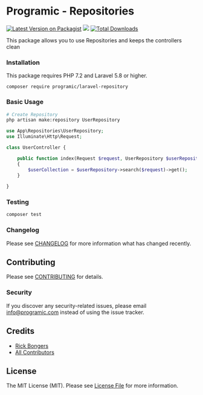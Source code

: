 # Programic - Repositories

[![Latest Version on Packagist](https://img.shields.io/packagist/v/programic/laravel-repository.svg?style=flat-square)](https://packagist.org/packages/programic/laravel-repository)
![](https://github.com/programic/laravel-repository/workflows/Run%20Tests/badge.svg?branch=master)
[![Total Downloads](https://img.shields.io/packagist/dt/programic/laravel-repository.svg?style=flat-square)](https://packagist.org/packages/programic/laravel-repository)

This package allows you to use Repositories and keeps the controllers clean

### Installation
This package requires PHP 7.2 and Laravel 5.8 or higher.

```
composer require programic/laravel-repository
```

### Basic Usage
```bash
# Create Repository
php artisan make:repository UserRepository
```

```php
use App\Repositories\UserRepository;
use Illuminate\Http\Request;

class UserController {

    public function index(Request $request, UserRepository $userRepository)
    {
        $userCollection = $userRepository->search($request)->get();
    }
    
} 
```


### Testing
```bash
composer test
```

### Changelog

Please see [CHANGELOG](CHANGELOG.md) for more information what has changed recently.

## Contributing

Please see [CONTRIBUTING](CONTRIBUTING.md) for details.

### Security

If you discover any security-related issues, please email [info@programic.com](mailto:info@programic.com) instead of using the issue tracker.

## Credits

- [Rick Bongers](https://github.com/rbongers)
- [All Contributors](../../contributors)

## License

The MIT License (MIT). Please see [License File](LICENSE.md) for more information.

